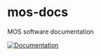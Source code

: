 # mos-docs

MOS software documentation

[![Documentation](https://github.com/Fuinn/mos-docs/actions/workflows/documentation.yml/badge.svg?branch=main)](https://Fuinn.github.io/mos-docs)
